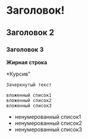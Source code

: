 # Заголовок!
## Заголовок 2
### Заголовок 3
**Жирная строка**

*Курсив"

`Зачеркнутый текст`

    вложенный список1
    вложенный список2
    вложенный список3

   * ненумерованный список1
   * ненумерованный список2
   * ненумерованный список3





